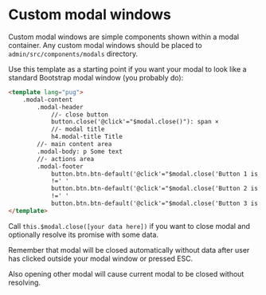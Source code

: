 # Custom modal windows

Custom modal windows are simple components shown within a modal container. Any custom modal windows should be placed to `admin/src/components/modals` directory.

Use this template as a starting point if you want your modal to look like a standard Bootstrap modal window (you probably do):

```html
<template lang="pug">
    .modal-content
        .modal-header
            //- close button
            button.close('@click'="$modal.close()"): span ×
            //- modal title
            h4.modal-title Title
        //- main content area
        .modal-body: p Some text
        //- actions area
        .modal-footer
            button.btn.btn-default('@click'="$modal.close('Button 1 is clicked')") Button 1
            !=' '
            button.btn.btn-default('@click'="$modal.close('Button 2 is clicked')") Button 2
            !=' '
            button.btn.btn-default('@click'="$modal.close('Button 3 is clicked')") Button 3
</template>
```

Call `this.$modal.close([your data here])` if you want to close modal and optionally resolve its promise with some data.

Remember that modal will be closed automatically without data after user has clicked outside your modal window or pressed ESC.

Also opening other modal will cause current modal to be closed without resolving.